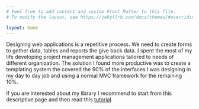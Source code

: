 ```yaml
---
# Feel free to add content and custom Front Matter to this file.
# To modify the layout, see https://jekyllrb.com/docs/themes/#overriding-theme-defaults

layout: home
---
```


Designing web applications is a repetitive process. We need to create forms to gether data, tables and reports the give back data. I spent the most of my life developing project management applications tailored to needs of different organization. The solution I found more productive was to create a templating system the covered the 90% of the interfaces I was designing in my day to day job and using a normal MVC framework for the remaining 10%.

If you are interested about my library I recommend to start from this descriptive page and then read this <a href="{{site.baseurl}}/tutorials/crud">tutorial</a>.
